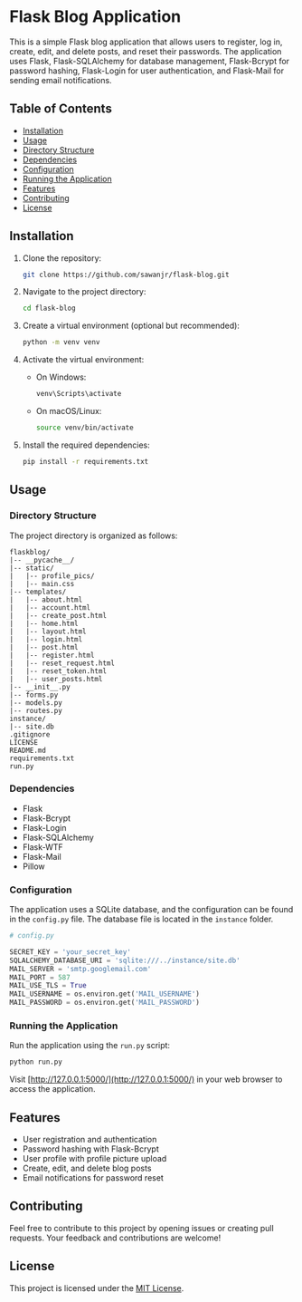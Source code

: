 # Flask Blog Application

This is a simple Flask blog application that allows users to register, log in, create, edit, and delete posts, and reset their passwords. The application uses Flask, Flask-SQLAlchemy for database management, Flask-Bcrypt for password hashing, Flask-Login for user authentication, and Flask-Mail for sending email notifications.

## Table of Contents

- [Installation](#installation)
- [Usage](#usage)
- [Directory Structure](#directory-structure)
- [Dependencies](#dependencies)
- [Configuration](#configuration)
- [Running the Application](#running-the-application)
- [Features](#features)
- [Contributing](#contributing)
- [License](#license)

## Installation

1. Clone the repository:

   ```bash
   git clone https://github.com/sawanjr/flask-blog.git
   ```

2. Navigate to the project directory:

   ```bash
   cd flask-blog
   ```

3. Create a virtual environment (optional but recommended):

   ```bash
   python -m venv venv
   ```

4. Activate the virtual environment:

   - On Windows:

     ```bash
     venv\Scripts\activate
     ```

   - On macOS/Linux:

     ```bash
     source venv/bin/activate
     ```

5. Install the required dependencies:

   ```bash
   pip install -r requirements.txt
   ```

## Usage

### Directory Structure

The project directory is organized as follows:

```plaintext
flaskblog/
|-- __pycache__/
|-- static/
|   |-- profile_pics/
|   |-- main.css
|-- templates/
|   |-- about.html
|   |-- account.html
|   |-- create_post.html
|   |-- home.html
|   |-- layout.html
|   |-- login.html
|   |-- post.html
|   |-- register.html
|   |-- reset_request.html
|   |-- reset_token.html
|   |-- user_posts.html
|-- __init__.py
|-- forms.py
|-- models.py
|-- routes.py
instance/
|-- site.db
.gitignore
LICENSE
README.md
requirements.txt
run.py
```

### Dependencies

- Flask
- Flask-Bcrypt
- Flask-Login
- Flask-SQLAlchemy
- Flask-WTF
- Flask-Mail
- Pillow

### Configuration

The application uses a SQLite database, and the configuration can be found in the `config.py` file. The database file is located in the `instance` folder.

```python
# config.py

SECRET_KEY = 'your_secret_key'
SQLALCHEMY_DATABASE_URI = 'sqlite:///../instance/site.db'
MAIL_SERVER = 'smtp.googlemail.com'
MAIL_PORT = 587
MAIL_USE_TLS = True
MAIL_USERNAME = os.environ.get('MAIL_USERNAME')
MAIL_PASSWORD = os.environ.get('MAIL_PASSWORD')
```

### Running the Application

Run the application using the `run.py` script:

```bash
python run.py
```

Visit [http://127.0.0.1:5000/](http://127.0.0.1:5000/) in your web browser to access the application.

## Features

- User registration and authentication
- Password hashing with Flask-Bcrypt
- User profile with profile picture upload
- Create, edit, and delete blog posts
- Email notifications for password reset

## Contributing

Feel free to contribute to this project by opening issues or creating pull requests. Your feedback and contributions are welcome!

## License

This project is licensed under the [MIT License](LICENSE).
